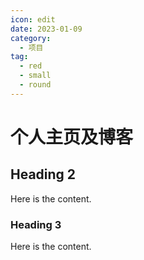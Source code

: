 ```yaml
---
icon: edit
date: 2023-01-09
category:
  - 项目
tag:
  - red
  - small
  - round
---
```


# 个人主页及博客

## Heading 2

Here is the content.

### Heading 3

Here is the content.
